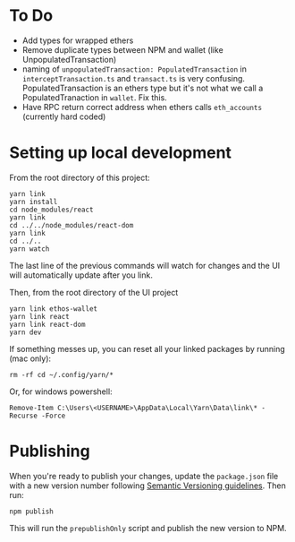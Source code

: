 # To Do

- Add types for wrapped ethers
- Remove duplicate types between NPM and wallet (like UnpopulatedTransaction)
- naming of `unpopulatedTransaction: PopulatedTransaction` in `interceptTransaction.ts` and `transact.ts` is very confusing. PopulatedTransaction is an ethers type but it's not what we call a PopulatedTranaction in `wallet`. Fix this.
- Have RPC return correct address when ethers calls `eth_accounts` (currently hard coded)

# Setting up local development

From the root directory of this project:

```
yarn link
yarn install
cd node_modules/react
yarn link
cd ../../node_modules/react-dom
yarn link
cd ../..
yarn watch
```

The last line of the previous commands will watch for changes and the UI will automatically update after you link.

Then, from the root directory of the UI project

```
yarn link ethos-wallet
yarn link react
yarn link react-dom
yarn dev
```

If something messes up, you can reset all your linked packages by running (mac only):
```
rm -rf cd ~/.config/yarn/*
```
Or, for windows powershell:
```
Remove-Item C:\Users\<USERNAME>\AppData\Local\Yarn\Data\link\* -Recurse -Force
```

# Publishing
When you're ready to publish your changes, update the `package.json` file with a new version number following [Semantic Versioning guidelines](https://zellwk.com/blog/semantic-versioning/). Then run:
```
npm publish
```
This will run the `prepublishOnly` script and publish the new version to NPM.
